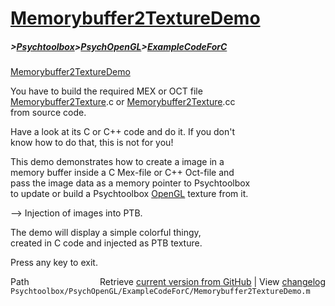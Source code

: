 # [Memorybuffer2TextureDemo](Memorybuffer2TextureDemo)
##### >[Psychtoolbox](Psychtoolbox)>[PsychOpenGL](PsychOpenGL)>[ExampleCodeForC](ExampleCodeForC)

[Memorybuffer2TextureDemo](Memorybuffer2TextureDemo)  
  
You have to build the required MEX or OCT file  
[Memorybuffer2Texture](Memorybuffer2Texture).c or [Memorybuffer2Texture](Memorybuffer2Texture).cc  
from source code.  
  
Have a look at its C or C++ code and do it. If you don't  
know how to do that, this is not for you!  
  
This demo demonstrates how to create a image in a  
memory buffer inside a C Mex-file or C++ Oct-file and  
pass the image data as a memory pointer to Psychtoolbox  
to update or build a Psychtoolbox [OpenGL](OpenGL) texture from it.  
  
--\> Injection of images into PTB.  
  
The demo will display a simple colorful thingy,  
created in C code and injected as PTB texture.  
  
Press any key to exit.  




<div class="code_header" style="text-align:right;">
  <span style="float:left;">Path&nbsp;&nbsp;</span> <span class="counter">Retrieve <a href=
  "https://raw.github.com/Psychtoolbox-3/Psychtoolbox-3/beta/Psychtoolbox/PsychOpenGL/ExampleCodeForC/Memorybuffer2TextureDemo.m">current version from GitHub</a> | View <a href=
  "https://github.com/Psychtoolbox-3/Psychtoolbox-3/commits/beta/Psychtoolbox/PsychOpenGL/ExampleCodeForC/Memorybuffer2TextureDemo.m">changelog</a></span>
</div>
<div class="code">
  <code>Psychtoolbox/PsychOpenGL/ExampleCodeForC/Memorybuffer2TextureDemo.m</code>
</div>

